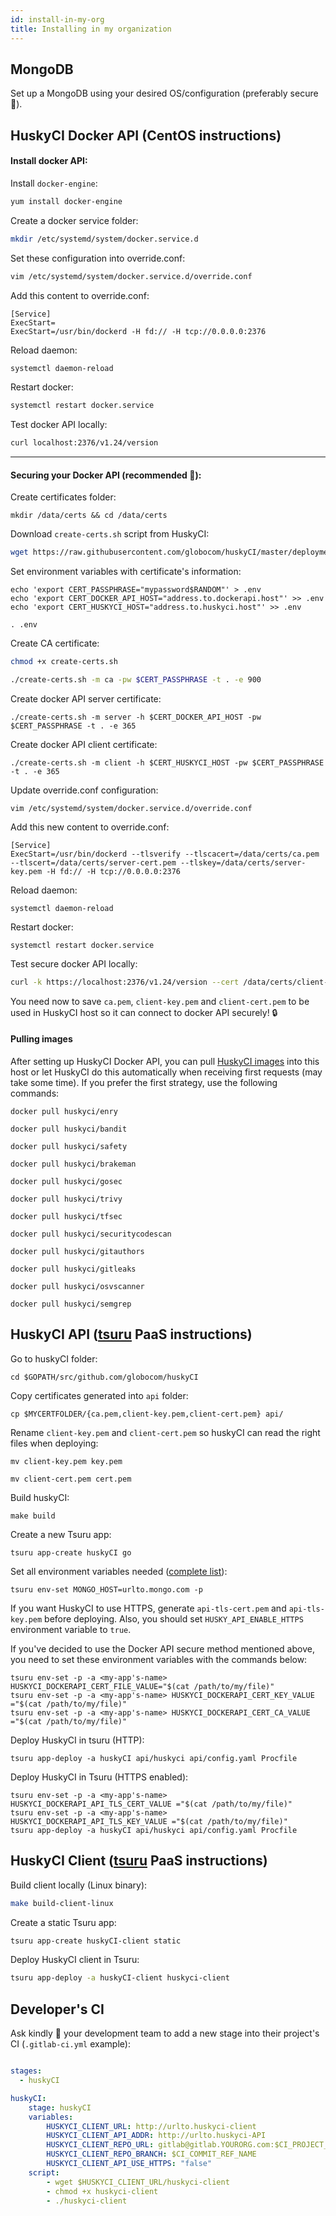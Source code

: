 ```yaml
---
id: install-in-my-org
title: Installing in my organization
---
```


## MongoDB 

Set up a MongoDB using your desired OS/configuration (preferably secure 🐼).

## HuskyCI Docker API (CentOS instructions)

#### Install docker API:

Install `docker-engine`:
```sh
yum install docker-engine
```
Create a docker service folder:
```sh
mkdir /etc/systemd/system/docker.service.d
```
Set these configuration into override.conf:
```sh
vim /etc/systemd/system/docker.service.d/override.conf
```
Add this content to override.conf:
```
[Service]
ExecStart=
ExecStart=/usr/bin/dockerd -H fd:// -H tcp://0.0.0.0:2376
```
Reload daemon:
```sh 
systemctl daemon-reload
```
Restart docker:
```sh
systemctl restart docker.service
```
Test docker API locally:
```sh
curl localhost:2376/v1.24/version
```
---
#### Securing your Docker API (recommended 🐼):

Create certificates folder:
```
mkdir /data/certs && cd /data/certs
```
Download `create-certs.sh` script from HuskyCI:
```sh
wget https://raw.githubusercontent.com/globocom/huskyCI/master/deployments/scripts/create-certs.sh
```
Set environment variables with certificate's information:
```
echo 'export CERT_PASSPHRASE="mypassword$RANDOM"' > .env
echo 'export CERT_DOCKER_API_HOST="address.to.dockerapi.host"' >> .env
echo 'export CERT_HUSKYCI_HOST="address.to.huskyci.host"' >> .env
```
```
. .env
```

Create CA certificate:

```sh
chmod +x create-certs.sh
```

```sh
./create-certs.sh -m ca -pw $CERT_PASSPHRASE -t . -e 900
```
Create docker API server certificate:
```
./create-certs.sh -m server -h $CERT_DOCKER_API_HOST -pw $CERT_PASSPHRASE -t . -e 365
```
Create docker API client certificate:
```
./create-certs.sh -m client -h $CERT_HUSKYCI_HOST -pw $CERT_PASSPHRASE -t . -e 365
```
Update override.conf configuration:
```
vim /etc/systemd/system/docker.service.d/override.conf
```
Add this new content to override.conf:
```
[Service]
ExecStart=/usr/bin/dockerd --tlsverify --tlscacert=/data/certs/ca.pem --tlscert=/data/certs/server-cert.pem --tlskey=/data/certs/server-key.pem -H fd:// -H tcp://0.0.0.0:2376
```
Reload daemon:
```
systemctl daemon-reload
```
Restart docker:
```
systemctl restart docker.service
```
Test secure docker API locally:
```sh
curl -k https://localhost:2376/v1.24/version --cert /data/certs/client-cert.pem --key /data/certs/client-key.pem --cacert /data/certs/ca.pem
```
You need now to save `ca.pem`, `client-key.pem` and `client-cert.pem` to be used in HuskyCI host so it can connect to docker API securely! 🔒

#### Pulling images
After setting up HuskyCI Docker API, you can pull [HuskyCI images](https://hub.docker.com/u/huskyci) into this host or let HuskyCI do this automatically when receiving first requests (may take some time). If you prefer the first strategy, use the following commands:
```
docker pull huskyci/enry
```
```
docker pull huskyci/bandit
```
```
docker pull huskyci/safety
```
```
docker pull huskyci/brakeman
```
```
docker pull huskyci/gosec
```
```
docker pull huskyci/trivy
```
```
docker pull huskyci/tfsec
```
```
docker pull huskyci/securitycodescan
```
```
docker pull huskyci/gitauthors
```
```
docker pull huskyci/gitleaks
```
```
docker pull huskyci/osvscanner
```
```
docker pull huskyci/semgrep
```

## HuskyCI API ([tsuru](https://github.com/tsuru/tsuru) PaaS instructions)

Go to huskyCI folder:
```
cd $GOPATH/src/github.com/globocom/huskyCI
```
Copy certificates generated into `api` folder:
```
cp $MYCERTFOLDER/{ca.pem,client-key.pem,client-cert.pem} api/
```
Rename `client-key.pem` and `client-cert.pem` so huskyCI can read the right files when deploying: 
```
mv client-key.pem key.pem
```
```
mv client-cert.pem cert.pem
```
Build huskyCI:
```
make build
```
Create a new Tsuru app:
```
tsuru app-create huskyCI go 
```
Set all environment variables needed ([complete list](https://github.com/globocom/huskyci/wiki/API-Environment-Variables)):
```
tsuru env-set MONGO_HOST=urlto.mongo.com -p
```

If you want HuskyCI to use HTTPS, generate `api-tls-cert.pem` and `api-tls-key.pem` before deploying. Also, you should set `HUSKY_API_ENABLE_HTTPS` environment variable to `true`. 

If you've decided to use the Docker API secure method mentioned above, you need to set these environment variables with the commands below:
```
tsuru env-set -p -a <my-app's-name> HUSKYCI_DOCKERAPI_CERT_FILE_VALUE="$(cat /path/to/my/file)"
tsuru env-set -p -a <my-app's-name> HUSKYCI_DOCKERAPI_CERT_KEY_VALUE ="$(cat /path/to/my/file)"
tsuru env-set -p -a <my-app's-name> HUSKYCI_DOCKERAPI_CERT_CA_VALUE ="$(cat /path/to/my/file)"
```

Deploy HuskyCI in tsuru (HTTP):
```
tsuru app-deploy -a huskyCI api/huskyci api/config.yaml Procfile
```

Deploy HuskyCI in Tsuru (HTTPS enabled):
```
tsuru env-set -p -a <my-app's-name> HUSKYCI_DOCKERAPI_API_TLS_CERT_VALUE ="$(cat /path/to/my/file)"
tsuru env-set -p -a <my-app's-name> HUSKYCI_DOCKERAPI_API_TLS_KEY_VALUE ="$(cat /path/to/my/file)"
tsuru app-deploy -a huskyCI api/huskyci api/config.yaml Procfile
```

## HuskyCI Client ([tsuru](https://github.com/tsuru/tsuru) PaaS instructions)

Build client locally (Linux binary): 
```sh
make build-client-linux
```
Create a static Tsuru app: 
```sh
tsuru app-create huskyCI-client static 
```
Deploy HuskyCI client in Tsuru:
```sh
tsuru app-deploy -a huskyCI-client huskyci-client
```

## Developer's CI

Ask kindly 🐼 your development team to add a new stage into their project's CI (`.gitlab-ci.yml` example):
```yml

stages:
  - huskyCI

huskyCI:
    stage: huskyCI
    variables:
        HUSKYCI_CLIENT_URL: http://urlto.huskyci-client
        HUSKYCI_CLIENT_API_ADDR: http://urlto.huskyci-API
        HUSKYCI_CLIENT_REPO_URL: gitlab@gitlab.YOURORG.com:$CI_PROJECT_PATH.git
        HUSKYCI_CLIENT_REPO_BRANCH: $CI_COMMIT_REF_NAME
        HUSKYCI_CLIENT_API_USE_HTTPS: "false"
    script:
        - wget $HUSKYCI_CLIENT_URL/huskyci-client
        - chmod +x huskyci-client
        - ./huskyci-client
``` 